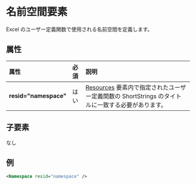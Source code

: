 # <a name="namespace-element"></a>名前空間要素

Excel のユーザー定義関数で使用される名前空間を定義します。

## <a name="attributes"></a>属性

|  属性  |  必須  |  説明  |
|:-----|:-----|:-----|
|  **resid="namespace"**  |  はい  |  [Resources](resources.md) 要素内で指定されたユーザー定義関数の ShortStrings のタイトルに一致する必要があります。 |

## <a name="child-elements"></a>子要素

なし

## <a name="example"></a>例

```xml
<Namespace resid="namespace" />
```
